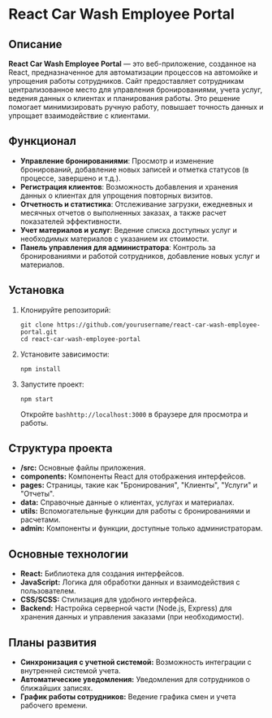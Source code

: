 # React Car Wash Employee Portal

## Описание

   **React Car Wash Employee Portal** — это веб-приложение, созданное на React, предназначенное для автоматизации процессов на автомойке и упрощения работы сотрудников. Сайт предоставляет сотрудникам централизованное место для управления бронированиями, учета услуг, ведения данных о клиентах и планирования работы. Это решение помогает минимизировать ручную работу, повышает точность данных и упрощает взаимодействие с клиентами.

## Функционал

- **Управление бронированиями**: Просмотр и изменение бронирований, добавление новых записей и отметка статусов (в процессе, завершено и т.д.).
- **Регистрация клиентов**: Возможность добавления и хранения данных о клиентах для упрощения повторных визитов.
- **Отчетность и статистика**: Отслеживание загрузки, ежедневных и месячных отчетов о выполненных заказах, а также расчет показателей эффективности.
- **Учет материалов и услуг**: Ведение списка доступных услуг и необходимых материалов с указанием их стоимости.
- **Панель управления для администратора**: Контроль за бронированиями и работой сотрудников, добавление новых услуг и материалов.

## Установка

1. Клонируйте репозиторий:
   ```
   git clone https://github.com/yourusername/react-car-wash-employee-portal.git
   cd react-car-wash-employee-portal
   ```
   
2. Установите зависимости:
   ```
   npm install
   ```

3. Запустите проект:
   ```
   npm start
   ```
   Откройте ```bashhttp://localhost:3000``` в браузере для просмотра и работы.

## Структура проекта

- **/src:** Основные файлы приложения.
- **components:** Компоненты React для отображения интерфейсов.
- **pages:** Страницы, такие как "Бронирования", "Клиенты", "Услуги" и "Отчеты".
- **data:** Справочные данные о клиентах, услугах и материалах.
- **utils:** Вспомогательные функции для работы с бронированиями и расчетами.
- **admin:** Компоненты и функции, доступные только администраторам.

## Основные технологии

- **React:** Библиотека для создания интерфейсов.
- **JavaScript:** Логика для обработки данных и взаимодействия с пользователем.
- **CSS/SCSS:** Стилизация для удобного интерфейса.
- **Backend:** Настройка серверной части (Node.js, Express) для хранения данных и управления заказами (при необходимости).
  
## Планы развития
- **Синхронизация с учетной системой:** Возможность интеграции с внутренней системой учета.
- **Автоматические уведомления:** Уведомления для сотрудников о ближайших записях.
- **График работы сотрудников:** Ведение графика смен и учета рабочего времени.
